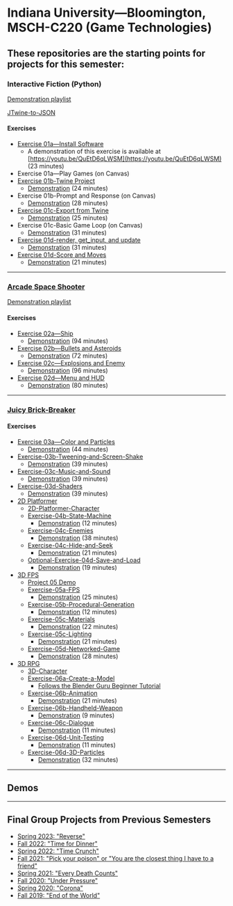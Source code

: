 # Indiana University—Bloomington, MSCH-C220 (Game Technologies)

## These repositories are the starting points for projects for this semester:
### Interactive Fiction (Python) 

[Demonstration playlist](https://www.youtube.com/playlist?list=PL3V-_hJz2cV8NdPyy3a3r3bCbloI0rwXH)

[JTwine-to-JSON](https://github.com/BL-MSCH-C220/JTwine-to-JSON)

#### Exercises
 - [Exercise 01a—Install Software](https://github.com/BL-MSCH-C220/Exercise-01a-Install-Software)
   - A demonstration of this exercise is available at [https://youtu.be/QuEtD6qLWSM](https://youtu.be/QuEtD6qLWSM) (23 minutes)
 - Exercise 01a—Play Games (on Canvas)
 - [Exercise 01b-Twine Project](https://github.com/BL-MSCH-C220/Exercise-01b-Twine-Project)
   - [Demonstration](https://youtu.be/yk6IIrzJfVA) (24 minutes)
 - Exercise 01b-Prompt and Response (on Canvas)
   - [Demonstration](https://youtu.be/FGNKWgmEVic) (28 minutes)
 - [Exercise 01c-Export from Twine](https://github.com/BL-MSCH-C220/Exercise-01c-Export-from-Twine)
   - [Demonstration](https://youtu.be/sT3gL7J6c5Q) (25 minutes)
 - Exercise 01c-Basic Game Loop (on Canvas)
   - [Demonstration](https://youtu.be/O2_iBZxEx0s) (31 minutes)
 - [Exercise 01d-render, get_input, and update](https://github.com/BL-MSCH-C220/Exercise-01d-render-get_input-update)
   - [Demonstration](https://youtu.be/5-eSseFnTws) (31 minutes)
 - [Exercise 01d-Score and Moves](https://github.com/BL-MSCH-C220/Exercise-01d-Score-and-Moves)
   - [Demonstration](https://youtu.be/L5vKt-k9AOs) (21 minutes)

---

### [Arcade Space Shooter](https://github.com/BL-MSCH-C220/02-Space-Shooter) 

[Demonstration playlist](https://www.youtube.com/playlist?list=PL3V-_hJz2cV_i6MrJZMu6LCOUhO67WA6z)

#### Exercises
 - [Exercise 02a—Ship](https://github.com/BL-MSCH-C220/Exercise-02a-Ship)
   - [Demonstration](https://youtu.be/rVAZ---1Aus) (94 minutes)
 - [Exercise 02b—Bullets and Asteroids](https://github.com/BL-MSCH-C220/Exercise-02b-Bullets-and-Asteroids)
   - [Demonstration](https://youtu.be/21mEssMhOhQ) (72 minutes)
 - [Exercise 02c—Explosions and Enemy](https://github.com/BL-MSCH-C220/Exercise-02c-Explosions-and-Enemy)
   - [Demonstration](https://youtu.be/wsiN_nkF3Nw) (96 minutes)
 - [Exercise 02d—Menu and HUD](https://github.com/BL-MSCH-C220/Exercise-02d-Menu-and-HUD)
   - [Demonstration](https://youtu.be/IszylhrOXk8) (80 minutes)

---

### [Juicy Brick-Breaker](https://github.com/BL-MSCH-C220/03-Juicy-Brick-Breaker)

#### Exercises
 - [Exercise 03a—Color and Particles](https://github.com/BL-MSCH-C220/Exercise-03a-Color-and-Particles)
   - [Demonstration](https://youtu.be/t6AFCsJlIok) (44 minutes)
 - [Exercise-03b-Tweening-and-Screen-Shake](https://github.com/BL-MSCH-C220/Exercise-03b-Tweening-and-Screen-Shake)
   - [Demonstration](https://youtu.be/rNa0Wk2KZN0) (39 minutes)
 - [Exercise-03c-Music-and-Sound](https://github.com/BL-MSCH-C220/Exercise-03c-Music-and-Sound)
   - [Demonstration](https://youtu.be/gfhskDcihjg) (39 minutes)
 - [Exercise-03d-Shaders](https://github.com/BL-MSCH-C220/Exercise-03d-Shaders)
   - [Demonstration](https://youtu.be/6hrpde-AzX8) (39 minutes)
 - [2D Platformer](https://github.com/BL-MSCH-C220/04-2D-Platformer) 
   - [2D-Platformer-Character](https://github.com/BL-MSCH-C220/2D-Platformer-Character)
   - [Exercise-04b-State-Machine](https://github.com/BL-MSCH-C220/Exercise-04b-State-Machine)
     - [Demonstration](https://www.youtube.com/watch?v=d9I96qieMP8) (12 minutes)
   - [Exercise-04c-Enemies](https://github.com/BL-MSCH-C220/Exercise-04c-Enemies)
     - [Demonstration](https://youtu.be/0ovTabp_jEs) (38 minutes)
   - [Exercise-04c-Hide-and-Seek](https://github.com/BL-MSCH-C220/Exercise-04d-Tilemap-Coins)
     - [Demonstration](https://youtu.be/uCh7VhG-yr4) (21 minutes)
   - [Optional-Exercise-04d-Save-and-Load](https://github.com/BL-MSCH-C220/Optional-Exercise-04d-Save-and-Load)
     - [Demonstration](https://youtu.be/WSBgQ3PBmbA) (19 minutes)
 - [3D FPS](https://github.com/BL-MSCH-C220/05-3D-FPS)
   - [Project 05 Demo](https://github.com/BL-MSCH-C220/Project-05-Demo)
   - [Exercise-05a-FPS](https://github.com/BL-MSCH-C220/Exercise-05a-FPS)
     - [Demonstration](https://www.youtube.com/watch?v=0sw4W00UjdY) (25 minutes)
   - [Exercise-05b-Procedural-Generation](https://github.com/BL-MSCH-C220/Exercise-05b-Procedural-Generation)
     - [Demonstration](https://youtu.be/oBUbfpzvs6Y) (12 minutes)
   - [Exercise-05c-Materials](https://github.com/BL-MSCH-C220/Exercise-05c-Materials)
     - [Demonstration](https://youtu.be/GFVtBFf6OyI) (22 minutes)
   - [Exercise-05c-Lighting](https://github.com/BL-MSCH-C220/Exercise-05c-Lighting)
     - [Demonstration](https://youtu.be/i13v3jhP3qY) (21 minutes)
   - [Exercise-05d-Networked-Game](https://github.com/BL-MSCH-C220/Exercise-05d-Networked-Game)
     - [Demonstration](https://youtu.be/QlKtFpAqYTw) (28 minutes)
 - [3D RPG](https://github.com/BL-MSCH-C220/06-3D-RPG)
   - [3D-Character](https://github.com/BL-MSCH-C220/3D-Character)
   - [Exercise-06a-Create-a-Model](https://github.com/BL-MSCH-C220/Exercise-06a-Create-a-Model)
     - [Follows the Blender Guru Beginner Tutorial](https://www.youtube.com/watch?v=nIoXOplUvAw&list=PLjEaoINr3zgFX8ZsChQVQsuDSjEqdWMAD)
   - [Exercise-06b-Animation](https://github.com/BL-MSCH-C220/Exercise-06b-Animation)
     - [Demonstration](https://youtu.be/MWV7BwZKxo8) (21 minutes)
   - [Exercise-06b-Handheld-Weapon](https://github.com/BL-MSCH-C220/Exercise-06b-Handheld-Weapon)
     - [Demonstration](https://youtu.be/QyioUMnDEok) (9 minutes)
   - [Exercise-06c-Dialogue](https://github.com/BL-MSCH-C220/Exercise-06c-Dialogue)
     - [Demonstration](https://youtu.be/cko2j647EfM) (11 minutes)
   - [Exercise-06d-Unit-Testing](https://github.com/BL-MSCH-C220/Exercise-06d-Unit-Testing)
     - [Demonstration](https://youtu.be/aO12pB2T5XA) (11 minutes)
   - [Exercise-06d-3D-Particles](https://github.com/BL-MSCH-C220/Exercise-06d-3D-Particles-Animation)
     - [Demonstration](https://youtu.be/0CytaWMH64E) (32 minutes)
 
---

## Demos
 <!---
   - [Star Control Demo](https://github.com/BL-MSCH-C220/Demo-Star-Control)
   - [Juicy Brick Breaker Demo](https://github.com/BL-MSCH-C220/Demo-Juicy-Breakout)
   - [Mario Demo](https://github.com/BL-MSCH-C220/Demo-Mario)
   - [Doom Demo](https://github.com/BL-MSCH-C220/Demo-Doom)
   - [Day-Night 3D Demo](https://github.com/BL-MSCH-C220/Demo-Day-Night-3D)
   - [Inventory Demo](https://github.com/BL-MSCH-C220/Demo-Inventory)
   - [Godot Shader Demo](https://github.com/BL-MSCH-C220/Demo-Shaders)
   - [Procedural Generation Demos](https://github.com/BL-MSCH-C220/Demo-Procedural-Generation)
 --->

---

 ## Final Group Projects from Previous Semesters
 - [Spring 2023: "Reverse"](https://github.com/BL-MSCH-C220/Final-Projects-S23)
 - [Fall 2022: "Time for Dinner"](https://github.com/BL-MSCH-C220/Final-Projects-F22)
 - [Spring 2022: "Time Crunch"](https://github.com/BL-MSCH-C220/Final-Projects-S22)
 - [Fall 2021: "Pick your poison" or "You are the closest thing I have to a friend"](https://github.com/BL-MSCH-C220/Final-Projects-F21)
 - [Spring 2021: "Every Death Counts"](https://github.com/BL-MSCH-C220/Final-Projects-S21)
 - [Fall 2020: "Under Pressure"](https://github.com/BL-MSCH-C220/Final-Projects-F20)
 - [Spring 2020: "Corona"](https://github.com/BL-MSCH-C220/Final-Projects-S20)
 - [Fall 2019: "End of the World"](https://github.com/BL-MSCH-C220/Final-Projects-F19)
